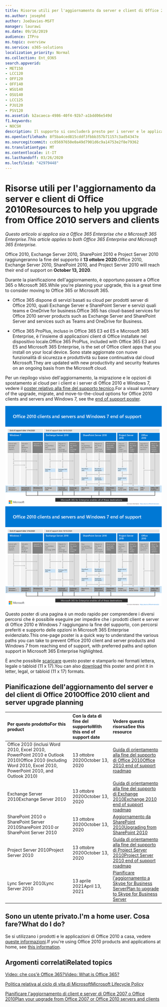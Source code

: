 ```yaml
---
title: Risorse utili per l'aggiornamento da server e client di Office 2010
ms.author: josephd
author: JoeDavies-MSFT
manager: laurawi
ms.date: 09/16/2019
audience: ITPro
ms.topic: overview
ms.service: o365-solutions
localization_priority: Normal
ms.collection: Ent_O365
search.appverid:
- MET150
- LCC120
- OFF120
- OFF140
- WSU140
- OSU140
- LCC125
- PJU120
- PSV120
ms.assetid: b2acaeca-4986-40f4-92b7-a1bdd06e549d
f1.keywords:
- NOCSH
description: Il supporto si concluderà presto per i server e le applicazioni client di Office 2010 e non sono disponibili contratti di supporto personalizzato. Utilizzare questo articolo per iniziare a pianificare l'aggiornamento.
ms.openlocfilehash: 8f5ba4ced815cddf3fbbb357b71157c3ad54347e
ms.sourcegitcommit: cc05697650e0a49d7901d6c9a14753e2f8e79362
ms.translationtype: MT
ms.contentlocale: it-IT
ms.lasthandoff: 03/26/2020
ms.locfileid: "42979448"
---
```

# <a name="resources-to-help-you-upgrade-from-office-2010-servers-and-clients"></a><span data-ttu-id="75fc9-104">Risorse utili per l'aggiornamento da server e client di Office 2010</span><span class="sxs-lookup"><span data-stu-id="75fc9-104">Resources to help you upgrade from Office 2010 servers and clients</span></span>

<span data-ttu-id="75fc9-105">*Questo articolo si applica sia a Office 365 Enterprise che a Microsoft 365 Enterprise*.</span><span class="sxs-lookup"><span data-stu-id="75fc9-105">*This article applies to both Office 365 Enterprise and Microsoft 365 Enterprise.*</span></span>

<span data-ttu-id="75fc9-106">Office 2010, Exchange Server 2010, SharePoint 2010 e Project Server 2010 raggiungeranno la fine del supporto il **13 ottobre 2020**.</span><span class="sxs-lookup"><span data-stu-id="75fc9-106">Office 2010, Exchange Server 2010, SharePoint 2010, and Project Server 2010 will reach their end of support on **October 13, 2020**.</span></span> 

<span data-ttu-id="75fc9-107">Durante la pianificazione dell'aggiornamento, è opportuno passare a Office 365 o Microsoft 365.</span><span class="sxs-lookup"><span data-stu-id="75fc9-107">While you're planning your upgrade, this is a great time to consider moving to Office 365 or Microsoft 365.</span></span> 

- <span data-ttu-id="75fc9-108">Office 365 dispone di servizi basati su cloud per prodotti server di Office 2010, quali Exchange Server e SharePoint Server e servizi quali teams e OneDrive for business.</span><span class="sxs-lookup"><span data-stu-id="75fc9-108">Office 365 has cloud-based services for Office 2010 server products such as Exchange Server and SharePoint Server and services such as Teams and OneDrive for Business.</span></span> 

- <span data-ttu-id="75fc9-109">Office 365 ProPlus, incluso in Office 365 E3 ed E5 e Microsoft 365 Enterprise, è l'insieme di applicazioni client di Office installate nel dispositivo locale.</span><span class="sxs-lookup"><span data-stu-id="75fc9-109">Office 365 ProPlus, included with Office 365 E3 and E5 and Microsoft 365 Enterprise, is the set of Office client apps that you install on your local device.</span></span> <span data-ttu-id="75fc9-110">Sono state aggiornate con nuove funzionalità di sicurezza e produttività su base continuativa dal cloud Microsoft.</span><span class="sxs-lookup"><span data-stu-id="75fc9-110">They are updated with new productivity and security features on an ongoing basis from the Microsoft cloud.</span></span>

<span data-ttu-id="75fc9-111">Per un riepilogo visivo dell'aggiornamento, la migrazione e le opzioni di spostamento al cloud per i client e i server di Office 2010 e Windows 7, vedere il [poster relativo alla fine del supporto tecnico](./media/upgrade-from-office-2010-servers-and-products/Office2010Windows7EndOfSupport.pdf).</span><span class="sxs-lookup"><span data-stu-id="75fc9-111">For a visual summary of the upgrade, migrate, and move-to-the-cloud options for Office 2010 clients and servers and Windows 7, see the [end of support poster](./media/upgrade-from-office-2010-servers-and-products/Office2010Windows7EndOfSupport.pdf).</span></span>

<span data-ttu-id="75fc9-112">[![Immagine del poster per la fine del supporto per client e server di Office 2010 e Windows 7](./media/upgrade-from-office-2010-servers-and-products/office2010-windows7-end-of-support.png)](./media/upgrade-from-office-2010-servers-and-products/Office2010Windows7EndOfSupport.pdf)</span><span class="sxs-lookup"><span data-stu-id="75fc9-112">[![Image for the end of support for Office 2010 clients and servers and Windows 7 poster](./media/upgrade-from-office-2010-servers-and-products/office2010-windows7-end-of-support.png)](./media/upgrade-from-office-2010-servers-and-products/Office2010Windows7EndOfSupport.pdf)</span></span>

<span data-ttu-id="75fc9-113">Questo poster di una pagina è un modo rapido per comprendere i diversi percorsi che è possibile eseguire per impedire che i prodotti client e server di Office 2010 e Windows 7 raggiungano la fine del supporto, con percorsi preferiti e supporto delle opzioni in Microsoft 365 Enterprise evidenziato.</span><span class="sxs-lookup"><span data-stu-id="75fc9-113">This one-page poster is a quick way to understand the various paths you can take to prevent Office 2010 client and server products and Windows 7 from reaching end of support, with preferred paths and option support in Microsoft 365 Enterprise highlighted.</span></span>

<span data-ttu-id="75fc9-114">È anche possibile [scaricare](https://github.com/MicrosoftDocs/microsoft-365-docs/raw/public/microsoft-365/media/migration-microsoft-365-enterprise-workload/Office2010Windows7EndOfSupport.pdf) questo poster e stamparlo nei formati lettera, legale o tabloid (11 x 17).</span><span class="sxs-lookup"><span data-stu-id="75fc9-114">You can also [download](https://github.com/MicrosoftDocs/microsoft-365-docs/raw/public/microsoft-365/media/migration-microsoft-365-enterprise-workload/Office2010Windows7EndOfSupport.pdf) this poster and print it in letter, legal, or tabloid (11 x 17) formats.</span></span>
      
## <a name="office-2010-client-and-server-upgrade-planning"></a><span data-ttu-id="75fc9-115">Pianificazione dell'aggiornamento del server e del client di Office 2010</span><span class="sxs-lookup"><span data-stu-id="75fc9-115">Office 2010 client and server upgrade planning</span></span>
  
|<span data-ttu-id="75fc9-116">**Per questo prodotto**</span><span class="sxs-lookup"><span data-stu-id="75fc9-116">**For this product**</span></span>|<span data-ttu-id="75fc9-117">**Con la data di fine del supporto**</span><span class="sxs-lookup"><span data-stu-id="75fc9-117">**With this end of support date**</span></span>|<span data-ttu-id="75fc9-118">**Vedere questa risorsa**</span><span class="sxs-lookup"><span data-stu-id="75fc9-118">**See this resource**</span></span>|
|:-----|:-----|:-----|
|<span data-ttu-id="75fc9-119">Office 2010 (inclusi Word 2010, Excel 2010, PowerPoint 2010 e Outlook 2010)</span><span class="sxs-lookup"><span data-stu-id="75fc9-119">Office 2010 (including Word 2010, Excel 2010, PowerPoint 2010, and Outlook 2010)</span></span>  <br/> | <span data-ttu-id="75fc9-120">13 ottobre 2020</span><span class="sxs-lookup"><span data-stu-id="75fc9-120">October 13, 2020</span></span> |[<span data-ttu-id="75fc9-121">Guida di orientamento alla fine del supporto di Office 2010</span><span class="sxs-lookup"><span data-stu-id="75fc9-121">Office 2010 end of support roadmap</span></span>](https://docs.microsoft.com/DeployOffice/office-2010-end-support-roadmap) <br/> |
|<span data-ttu-id="75fc9-122">Exchange Server 2010</span><span class="sxs-lookup"><span data-stu-id="75fc9-122">Exchange Server 2010</span></span>  <br/> | <span data-ttu-id="75fc9-123">13 ottobre 2020</span><span class="sxs-lookup"><span data-stu-id="75fc9-123">October 13, 2020</span></span>  |[<span data-ttu-id="75fc9-124">Guida di orientamento alla fine del supporto di Exchange 2010</span><span class="sxs-lookup"><span data-stu-id="75fc9-124">Exchange 2010 end of support roadmap</span></span>](exchange-2010-end-of-support.md) <br/> |
|<span data-ttu-id="75fc9-125">SharePoint 2010 o SharePoint Server 2010</span><span class="sxs-lookup"><span data-stu-id="75fc9-125">SharePoint 2010 or SharePoint Server 2010</span></span>  <br/> | <span data-ttu-id="75fc9-126">13 ottobre 2020</span><span class="sxs-lookup"><span data-stu-id="75fc9-126">October 13, 2020</span></span> |[<span data-ttu-id="75fc9-127">Aggiornamento da SharePoint 2010</span><span class="sxs-lookup"><span data-stu-id="75fc9-127">Upgrading from SharePoint 2010</span></span>](upgrade-from-sharepoint-2010.md) <br/> |
|<span data-ttu-id="75fc9-128">Project Server 2010</span><span class="sxs-lookup"><span data-stu-id="75fc9-128">Project Server 2010</span></span> <br/> | <span data-ttu-id="75fc9-129">13 ottobre 2020</span><span class="sxs-lookup"><span data-stu-id="75fc9-129">October 13, 2020</span></span> | [<span data-ttu-id="75fc9-130">Guida di orientamento alla fine del supporto di Project Server 2010</span><span class="sxs-lookup"><span data-stu-id="75fc9-130">Project Server 2010 end of support roadmap</span></span>](project-server-2010-end-of-support.md) <br/> |
|<span data-ttu-id="75fc9-131">Lync Server 2010</span><span class="sxs-lookup"><span data-stu-id="75fc9-131">Lync Server 2010</span></span> <br/> | <span data-ttu-id="75fc9-132">13 aprile 2021</span><span class="sxs-lookup"><span data-stu-id="75fc9-132">April 13, 2021</span></span> | [<span data-ttu-id="75fc9-133">Pianificare l'aggiornamento a Skype for Business Server</span><span class="sxs-lookup"><span data-stu-id="75fc9-133">Plan to upgrade to Skype for Business Server</span></span>](https://docs.microsoft.com/skypeforbusiness/plan-your-deployment/upgrade) <br/> |
    
## <a name="im-a-home-user-what-do-i-do"></a><span data-ttu-id="75fc9-134">Sono un utente privato.</span><span class="sxs-lookup"><span data-stu-id="75fc9-134">I'm a home user.</span></span> <span data-ttu-id="75fc9-135">Cosa fare?</span><span class="sxs-lookup"><span data-stu-id="75fc9-135">What do I do?</span></span>

<span data-ttu-id="75fc9-136">Se si utilizzano i prodotti e le applicazioni di Office 2010 a casa, vedere [queste informazioni](plan-upgrade-previous-versions-office.md#im-a-home-user-what-do-i-do).</span><span class="sxs-lookup"><span data-stu-id="75fc9-136">If you're using Office 2010 products and applications at home, see [this information](plan-upgrade-previous-versions-office.md#im-a-home-user-what-do-i-do).</span></span>

## <a name="related-topics"></a><span data-ttu-id="75fc9-137">Argomenti correlati</span><span class="sxs-lookup"><span data-stu-id="75fc9-137">Related topics</span></span>

[<span data-ttu-id="75fc9-138">Video: che cos'è Office 365?</span><span class="sxs-lookup"><span data-stu-id="75fc9-138">Video: What is Office 365?</span></span>](https://support.office.com/article/847caf12-2589-452c-8aca-1c009797678b.aspx)
  
[<span data-ttu-id="75fc9-139">Politica relativa al ciclo di vita di Microsoft</span><span class="sxs-lookup"><span data-stu-id="75fc9-139">Microsoft Lifecycle Policy</span></span>](https://go.microsoft.com/fwlink/?linkid=865200)

[<span data-ttu-id="75fc9-140">Pianificare l'aggiornamento di client e server di Office 2007 o Office 2010</span><span class="sxs-lookup"><span data-stu-id="75fc9-140">Plan your upgrade from Office 2007 or Office 2010 servers and clients</span></span>](plan-upgrade-previous-versions-office.md)

